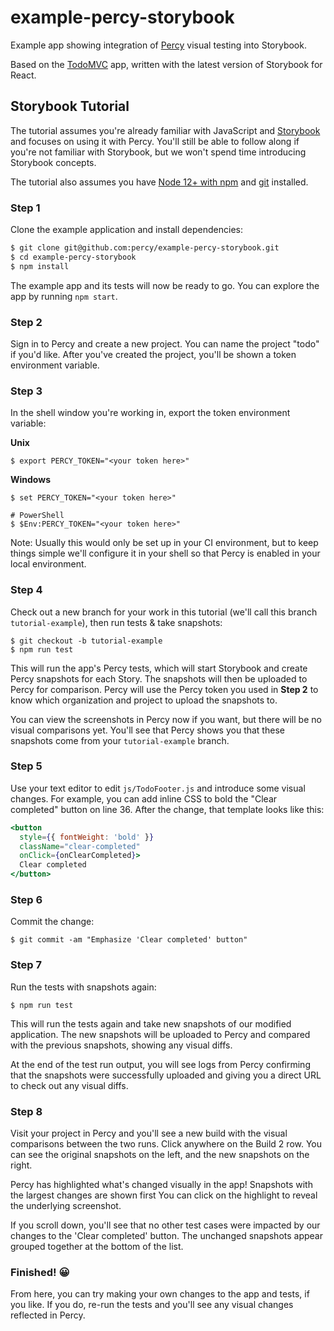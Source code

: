 # example-percy-storybook

Example app showing integration of [Percy](https://percy.io/) visual testing into Storybook.

Based on the [TodoMVC](https://github.com/tastejs/todomvc) app, written with the latest version of
Storybook for React. 

## Storybook Tutorial

The tutorial assumes you're already familiar with JavaScript and [Storybook](https://storybook.js.org)
and focuses on using it with Percy. You'll still be able to follow along if you're not familiar with 
Storybook, but we won't spend time introducing Storybook concepts.

The tutorial also assumes you have [Node 12+ with npm](https://nodejs.org/en/download/) and
[git](https://git-scm.com/book/en/v2/Getting-Started-Installing-Git) installed.

### Step 1

Clone the example application and install dependencies:

```bash
$ git clone git@github.com:percy/example-percy-storybook.git
$ cd example-percy-storybook
$ npm install
```

The example app and its tests will now be ready to go. You can explore the app
by running `npm start`.

### Step 2

Sign in to Percy and create a new project. You can name the project "todo" if you'd like. After
you've created the project, you'll be shown a token environment variable.

### Step 3

In the shell window you're working in, export the token environment variable:

**Unix**

``` shell
$ export PERCY_TOKEN="<your token here>"
```

**Windows**

``` shell
$ set PERCY_TOKEN="<your token here>"

# PowerShell
$ $Env:PERCY_TOKEN="<your token here>"
```

Note: Usually this would only be set up in your CI environment, but to keep things simple we'll
configure it in your shell so that Percy is enabled in your local environment.

### Step 4

Check out a new branch for your work in this tutorial (we'll call this branch
`tutorial-example`), then run tests & take snapshots:

``` shell
$ git checkout -b tutorial-example
$ npm run test
```

This will run the app's Percy tests, which will start Storybook and create Percy snapshots for each
Story. The snapshots will then be uploaded to Percy for comparison. Percy will use the Percy token
you used in **Step 2** to know which organization and project to upload the snapshots to.

You can view the screenshots in Percy now if you want, but there will be no visual comparisons
yet. You'll see that Percy shows you that these snapshots come from your `tutorial-example` branch.

### Step 5

Use your text editor to edit `js/TodoFooter.js` and introduce some visual changes. For example, you can
add inline CSS to bold the "Clear completed" button on line 36. After the change, that template looks
like this:

``` jsx
<button
  style={{ fontWeight: 'bold' }}
  className="clear-completed"
  onClick={onClearCompleted}>
  Clear completed
</button>
```

### Step 6

Commit the change:

``` shell
$ git commit -am "Emphasize 'Clear completed' button"
```

### Step 7

Run the tests with snapshots again:

``` shell
$ npm run test
```

This will run the tests again and take new snapshots of our modified application. The new snapshots
will be uploaded to Percy and compared with the previous snapshots, showing any visual diffs.

At the end of the test run output, you will see logs from Percy confirming that the snapshots were
successfully uploaded and giving you a direct URL to check out any visual diffs.

### Step 8

Visit your project in Percy and you'll see a new build with the visual comparisons between the two
runs. Click anywhere on the Build 2 row. You can see the original snapshots on the left, and the new
snapshots on the right.

Percy has highlighted what's changed visually in the app! Snapshots with the largest changes are
shown first You can click on the highlight to reveal the underlying screenshot.

If you scroll down, you'll see that no other test cases were impacted by our changes to the 'Clear
completed' button. The unchanged snapshots appear grouped together at the bottom of the list.

### Finished! 😀

From here, you can try making your own changes to the app and tests, if you like. If you do, re-run
the tests and you'll see any visual changes reflected in Percy.
